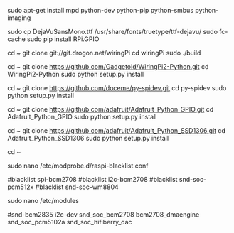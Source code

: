 sudo apt-get install mpd python-dev python-pip python-smbus python-imaging

sudo cp DejaVuSansMono.ttf /usr/share/fonts/truetype/ttf-dejavu/
sudo fc-cache
sudo pip install RPi.GPIO

cd ~
git clone git://git.drogon.net/wiringPi
cd wiringPi
sudo ./build

cd ~
git clone https://github.com/Gadgetoid/WiringPi2-Python.git
cd WiringPi2-Python
sudo python setup.py install

cd ~
git clone https://github.com/doceme/py-spidev.git
cd py-spidev
sudo python setup.py install

cd ~
git clone https://github.com/adafruit/Adafruit_Python_GPIO.git
cd Adafruit_Python_GPIO
sudo python setup.py install

cd ~
git clone https://github.com/adafruit/Adafruit_Python_SSD1306.git
cd Adafruit_Python_SSD1306
sudo python setup.py install

cd ~

sudo nano /etc/modprobe.d/raspi-blacklist.conf

#blacklist spi-bcm2708
#blacklist i2c-bcm2708
#blacklist snd-soc-pcm512x
#blacklist snd-soc-wm8804

sudo nano /etc/modules

#snd-bcm2835
i2c-dev
snd_soc_bcm2708
bcm2708_dmaengine
snd_soc_pcm5102a
snd_soc_hifiberry_dac
